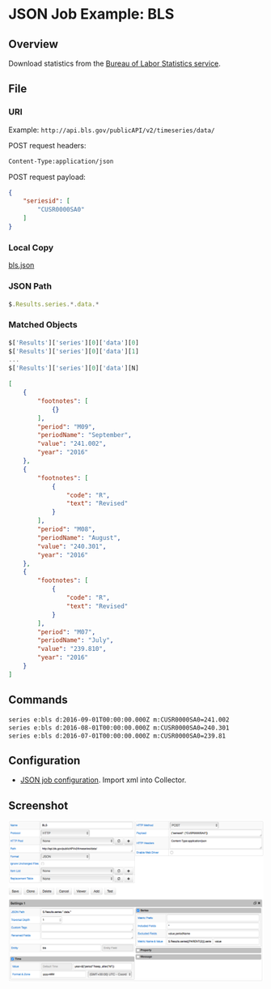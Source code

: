 # JSON Job Example: BLS

## Overview

Download statistics from the [Bureau of Labor Statistics service](http://www.bls.gov).

## File

### URI

Example: `http://api.bls.gov/publicAPI/v2/timeseries/data/`

POST request headers:

```txt
Content-Type:application/json
```

POST request payload:

```json
{
    "seriesid": [
        "CUSR0000SA0"
    ]
}
```

### Local Copy

[bls.json](bls.json)

### JSON Path

```javascript
$.Results.series.*.data.*
```

### Matched Objects

```javascript
$['Results']['series'][0]['data'][0]
$['Results']['series'][0]['data'][1]
...
$['Results']['series'][0]['data'][N]
```

```json
[
    {
        "footnotes": [
            {}
        ],
        "period": "M09",
        "periodName": "September",
        "value": "241.002",
        "year": "2016"
    },
    {
        "footnotes": [
            {
                "code": "R",
                "text": "Revised"
            }
        ],
        "period": "M08",
        "periodName": "August",
        "value": "240.301",
        "year": "2016"
    },
    {
        "footnotes": [
            {
                "code": "R",
                "text": "Revised"
            }
        ],
        "period": "M07",
        "periodName": "July",
        "value": "239.810",
        "year": "2016"
    }
]
```

## Commands

```ls
series e:bls d:2016-09-01T00:00:00.000Z m:CUSR0000SA0=241.002
series e:bls d:2016-08-01T00:00:00.000Z m:CUSR0000SA0=240.301
series e:bls d:2016-07-01T00:00:00.000Z m:CUSR0000SA0=239.81
```

## Configuration

* [JSON job configuration](bls-job.xml). Import xml into Collector.

## Screenshot

![Job Screenshot](./bls-config.png)
